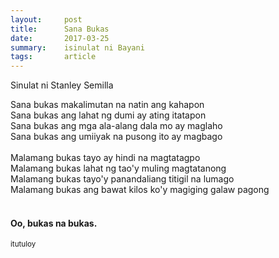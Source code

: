 ```yaml
---
layout:     post
title:      Sana Bukas
date:       2017-03-25
summary:    isinulat ni Bayani
tags:       article
---
```


<p>Sinulat ni Stanley Semilla</p>

Sana bukas makalimutan na natin ang kahapon<br />
Sana bukas ang lahat ng dumi ay ating itatapon<br />
Sana bukas ang mga ala-alang dala mo ay maglaho<br />
Sana bukas ang umiiyak na pusong ito ay magbago<br />
<br />
Malamang bukas tayo ay hindi na magtatagpo<br />
Malamang bukas lahat ng tao'y muling magtatanong<br />
Malamang bukas tayo'y panandaliang titigil na lumago<br />
Malamang bukas ang bawat kilos ko'y magiging galaw pagong<br />
<br />
<h4>Oo, bukas na bukas.</h4>

<small>itutuloy</small>